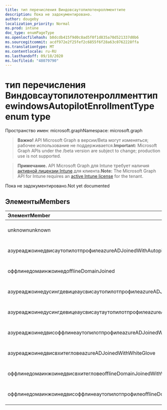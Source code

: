 ```yaml
---
title: тип перечисления Виндовсаутопилотенроллменттипе
description: Пока не задокументировано.
author: dougeby
localization_priority: Normal
ms.prod: intune
doc_type: enumPageType
ms.openlocfilehash: b0dcdb415f9d0c8ad5f0f1d835a70d521337d0b6
ms.sourcegitcommit: acdf972e2f25fef2c6855f6f28a63c0762228ffa
ms.translationtype: MT
ms.contentlocale: ru-RU
ms.lasthandoff: 09/18/2020
ms.locfileid: "48079790"
---
```

# <a name="windowsautopilotenrollmenttype-enum-type"></a><span data-ttu-id="48c63-103">тип перечисления Виндовсаутопилотенроллменттипе</span><span class="sxs-lookup"><span data-stu-id="48c63-103">windowsAutopilotEnrollmentType enum type</span></span>

<span data-ttu-id="48c63-104">Пространство имен: microsoft.graph</span><span class="sxs-lookup"><span data-stu-id="48c63-104">Namespace: microsoft.graph</span></span>

> <span data-ttu-id="48c63-105">**Важно!** API Microsoft Graph в версии/Beta могут изменяться; рабочее использование не поддерживается.</span><span class="sxs-lookup"><span data-stu-id="48c63-105">**Important:** Microsoft Graph APIs under the /beta version are subject to change; production use is not supported.</span></span>

> <span data-ttu-id="48c63-106">**Примечание.** API Microsoft Graph для Intune требует наличия [активной лицензии Intune](https://go.microsoft.com/fwlink/?linkid=839381) для клиента.</span><span class="sxs-lookup"><span data-stu-id="48c63-106">**Note:** The Microsoft Graph API for Intune requires an [active Intune license](https://go.microsoft.com/fwlink/?linkid=839381) for the tenant.</span></span>

<span data-ttu-id="48c63-107">Пока не задокументировано.</span><span class="sxs-lookup"><span data-stu-id="48c63-107">Not yet documented</span></span>

## <a name="members"></a><span data-ttu-id="48c63-108">Элементы</span><span class="sxs-lookup"><span data-stu-id="48c63-108">Members</span></span>
|<span data-ttu-id="48c63-109">Элемент</span><span class="sxs-lookup"><span data-stu-id="48c63-109">Member</span></span>|<span data-ttu-id="48c63-110">Значение</span><span class="sxs-lookup"><span data-stu-id="48c63-110">Value</span></span>|<span data-ttu-id="48c63-111">Описание</span><span class="sxs-lookup"><span data-stu-id="48c63-111">Description</span></span>|
|:---|:---|:---|
|<span data-ttu-id="48c63-112">unknown</span><span class="sxs-lookup"><span data-stu-id="48c63-112">unknown</span></span>|<span data-ttu-id="48c63-113">нуль</span><span class="sxs-lookup"><span data-stu-id="48c63-113">0</span></span>|<span data-ttu-id="48c63-114">Пока не задокументировано.</span><span class="sxs-lookup"><span data-stu-id="48c63-114">Not yet documented</span></span>|
|<span data-ttu-id="48c63-115">азуреаджоинедвисаутопилотпрофиле</span><span class="sxs-lookup"><span data-stu-id="48c63-115">azureADJoinedWithAutopilotProfile</span></span>|<span data-ttu-id="48c63-116">1 </span><span class="sxs-lookup"><span data-stu-id="48c63-116">1</span></span>|<span data-ttu-id="48c63-117">Пока не задокументировано.</span><span class="sxs-lookup"><span data-stu-id="48c63-117">Not yet documented</span></span>|
|<span data-ttu-id="48c63-118">оффлинедомаинжоинед</span><span class="sxs-lookup"><span data-stu-id="48c63-118">offlineDomainJoined</span></span>|<span data-ttu-id="48c63-119">2 </span><span class="sxs-lookup"><span data-stu-id="48c63-119">2</span></span>|<span data-ttu-id="48c63-120">Пока не задокументировано.</span><span class="sxs-lookup"><span data-stu-id="48c63-120">Not yet documented</span></span>|
|<span data-ttu-id="48c63-121">азуреаджоинедусингдевицеаусвисаутопилотпрофиле</span><span class="sxs-lookup"><span data-stu-id="48c63-121">azureADJoinedUsingDeviceAuthWithAutopilotProfile</span></span>|<span data-ttu-id="48c63-122">4</span><span class="sxs-lookup"><span data-stu-id="48c63-122">3</span></span>|<span data-ttu-id="48c63-123">Пока не задокументировано.</span><span class="sxs-lookup"><span data-stu-id="48c63-123">Not yet documented</span></span>|
|<span data-ttu-id="48c63-124">азуреаджоинедусингдевицеаусвисаутаутопилотпрофиле</span><span class="sxs-lookup"><span data-stu-id="48c63-124">azureADJoinedUsingDeviceAuthWithoutAutopilotProfile</span></span>|<span data-ttu-id="48c63-125">4 </span><span class="sxs-lookup"><span data-stu-id="48c63-125">4</span></span>|<span data-ttu-id="48c63-126">Пока не задокументировано.</span><span class="sxs-lookup"><span data-stu-id="48c63-126">Not yet documented</span></span>|
|<span data-ttu-id="48c63-127">азуреаджоинедвисоффлинеаутопилотпрофиле</span><span class="sxs-lookup"><span data-stu-id="48c63-127">azureADJoinedWithOfflineAutopilotProfile</span></span>|<span data-ttu-id="48c63-128">5 </span><span class="sxs-lookup"><span data-stu-id="48c63-128">5</span></span>|<span data-ttu-id="48c63-129">Пока не задокументировано.</span><span class="sxs-lookup"><span data-stu-id="48c63-129">Not yet documented</span></span>|
|<span data-ttu-id="48c63-130">азуреаджоинедвисвхитеглове</span><span class="sxs-lookup"><span data-stu-id="48c63-130">azureADJoinedWithWhiteGlove</span></span>|<span data-ttu-id="48c63-131">6 </span><span class="sxs-lookup"><span data-stu-id="48c63-131">6</span></span>|<span data-ttu-id="48c63-132">Пока не задокументировано.</span><span class="sxs-lookup"><span data-stu-id="48c63-132">Not yet documented</span></span>|
|<span data-ttu-id="48c63-133">оффлинедомаинжоинедвисвхитеглове</span><span class="sxs-lookup"><span data-stu-id="48c63-133">offlineDomainJoinedWithWhiteGlove</span></span>|<span data-ttu-id="48c63-134">7 </span><span class="sxs-lookup"><span data-stu-id="48c63-134">7</span></span>|<span data-ttu-id="48c63-135">Пока не задокументировано.</span><span class="sxs-lookup"><span data-stu-id="48c63-135">Not yet documented</span></span>|
|<span data-ttu-id="48c63-136">оффлинедомаинжоинедвисоффлинеаутопилотпрофиле</span><span class="sxs-lookup"><span data-stu-id="48c63-136">offlineDomainJoinedWithOfflineAutopilotProfile</span></span>|<span data-ttu-id="48c63-137">8 </span><span class="sxs-lookup"><span data-stu-id="48c63-137">8</span></span>|<span data-ttu-id="48c63-138">Пока не задокументировано.</span><span class="sxs-lookup"><span data-stu-id="48c63-138">Not yet documented</span></span>|






